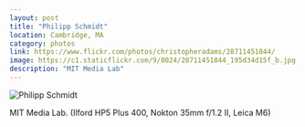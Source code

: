```yaml
---
layout: post
title: "Philipp Schmidt"
location: Cambridge, MA
category: photos
link: https://www.flickr.com/photos/christopheradams/28711451844/
image: https://c1.staticflickr.com/9/8024/28711451844_195d34d15f_b.jpg
description: "MIT Media Lab"
---
```


![Philipp Schmidt](https://c1.staticflickr.com/9/8024/28711451844_195d34d15f_b.jpg)

MIT Media Lab. (Ilford HP5 Plus 400, Nokton 35mm f/1.2 II, Leica M6)
